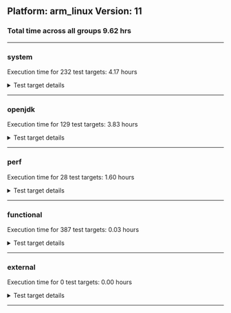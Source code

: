 ## Platform: arm_linux Version: 11 
### Total time across all groups 9.62 hrs 
---

###  system
 Execution time for  232  test targets:  4.17  hours
<details><summary>Test target details</summary>

| Test Target Name | Time |
| --- | --- |
| MathLoadTest_bigdecimal_2 | 1996866.00  ms|
| MauveMultiThrdLoad_2 | 1408259.00  ms|
| MauveSingleThrdLoad_HS_2 | 1172542.00  ms|
| TestJlmRemoteThreadAuth_2 | 751205.00  ms|
| TestJlmRemoteThreadNoAuth_2 | 704402.00  ms|
| TestJlmRemoteClassAuth_2 | 663263.00  ms|
| MiniMix_aot_5m_0 | 651773.00  ms|
| TestJlmRemoteClassNoAuth_2 | 623363.00  ms|
| MathLoadTest_all_2 | 515041.00  ms|
| ClassLoadingTest_2 | 438382.00  ms|
| MiniMix_5min_2 | 354892.00  ms|
| ConcurrentLoadTest_5m_2 | 351607.00  ms|
| MiniMix_5m_2 | 345978.00  ms|
| DBBLoadTest_5m_2 | 311839.00  ms|
| MauveMultiThrdLoad_5m_2 | 306587.00  ms|
| MauveSingleInvocLoad_HS_5m_2 | 306535.00  ms|
| MauveSingleThrdLoad_HS_5m_2 | 306497.00  ms|
| LambdaLoadTest_HS_5m_2 | 305854.00  ms|
| MathLoadTest_bigdecimal_5m_2 | 305754.00  ms|
| ClassLoadingTest_5m_2 | 305724.00  ms|
| MathLoadTest_autosimd_5m_2 | 305706.00  ms|
| MathLoadTest_all_5m_2 | 304825.00  ms|
| UtilLoadTest_5m_2 | 304580.00  ms|
| LangLoadTest_5m_2 | 304322.00  ms|
| HCRLateAttachWorkload_previewEnabled_2 | 271519.00  ms|
| TestJlmRemoteNotifierProxyAuth_2 | 196706.00  ms|
| ConcurrentLoadTest_2 | 172745.00  ms|
| MathLoadTest_autosimd_2 | 80870.00  ms|
| MauveSingleInvocLoad_HS_2 | 75844.00  ms|
| CLLoad_2 | 61605.00  ms|
| ParallelStreamsLoadTest_HS_2 | 59453.00  ms|
| TestJlmRemoteMemoryAuth_2 | 56826.00  ms|
| TestJlmRemoteMemoryNoAuth_2 | 55664.00  ms|
| LockingLoadTest_2 | 35160.00  ms|
| LambdaLoadTest_Hotspot_2 | 33967.00  ms|
| Jlink_ReqMod_2 | 32617.00  ms|
| Jlink_GenOpt_2 | 30533.00  ms|
| Jlink_AddMLimitM_2 | 29748.00  ms|
| LangLoadTest_2 | 27262.00  ms|
| DirectByteBufferLoadTest_2 | 25250.00  ms|
| UtilLoadTest_2 | 23597.00  ms|
| UpgModPath_Jar_2 | 22310.00  ms|
| PatModImg_Adv_2 | 22212.00  ms|
| UpgModPath_JarImg_2 | 21114.00  ms|
| PatModImg_PlatMod_2 | 20946.00  ms|
| PatModImg_Unex_2 | 20862.00  ms|
| PatModImg_AppMod_2 | 20689.00  ms|
| UpgModPath_Exp_2 | 20254.00  ms|
| CpMpJlink_2 | 19901.00  ms|
| UpgModPath_ExpImg_2 | 19560.00  ms|
| CLTestImg_2 | 18804.00  ms|
| AutoMod1_2 | 10927.00  ms|
| InternalAPIs_2 | 10633.00  ms|
| CpMpModJar_2 | 10522.00  ms|
| AutoMod2_2 | 10258.00  ms|
| AutoMod_Impl1_2 | 10107.00  ms|
| PatMod_AppMod_2 | 10053.00  ms|
| PatMod_Unex_2 | 9939.00  ms|
| PatMod_Adv_2 | 9891.00  ms|
| AutoMod_Impl2_2 | 9833.00  ms|
| AutoMod_Impl3_2 | 9831.00  ms|
| PatMod_PlatMod_2 | 8984.00  ms|
| SLTest_2 | 8329.00  ms|
| CpMpModJar3_2 | 7674.00  ms|
| CpMp_CpMp_2 | 7520.00  ms|
| TestJlmLocal_2 | 7329.00  ms|
| CpMpModJar2_2 | 7166.00  ms|
| CpMp_MP_2 | 7123.00  ms|
| jcstress_SampleTestBench_0 | 6738.00  ms|
| CpMp3_2 | 6588.00  ms|
| CpMp2_2 | 6404.00  ms|
| CLTest_2 | 6153.00  ms|
| MachineInfo_0 | 1057.00  ms|
| ClassLoadingTest_0 | 120.00  ms|
| MauveMultiThrdLoad_1 | 119.00  ms|
| NioLoadTest_2 | 109.00  ms|
| NioLoadTest_0 | 109.00  ms|
| LambdaLoadTest_Hotspot_1 | 107.00  ms|
| MathLoadTest_autosimd_1 | 106.00  ms|
| MathLoadTest_bigdecimal_0 | 106.00  ms|
| MauveSingleThrdLoad_HS_0 | 105.00  ms|
| ClassLoadingTest_1 | 104.00  ms|
| MauveSingleThrdLoad_HS_1 | 104.00  ms|
| MauveSingleInvocLoad_HS_0 | 104.00  ms|
| LambdaLoadTest_Hotspot_0 | 104.00  ms|
| NioLoadTest_1 | 104.00  ms|
| MathLoadTest_autosimd_0 | 104.00  ms|
| MauveSingleInvocLoad_HS_1 | 103.00  ms|
| MauveMultiThrdLoad_0 | 103.00  ms|
| MathLoadTest_bigdecimal_1 | 103.00  ms|
| PatMod_Unex_1 | 60.00  ms|
| AutoMod_Impl3_0 | 52.00  ms|
| DirectByteBufferLoadTest_1 | 49.00  ms|
| CpMp_MP_0 | 47.00  ms|
| ExplMod_1 | 46.00  ms|
| ExplMod_2 | 45.00  ms|
| InternalAPIs_1 | 43.00  ms|
| CpMp_MP_1 | 43.00  ms|
| CpMp2_0 | 43.00  ms|
| AutoMod_Impl3_1 | 43.00  ms|
| CLStressCRI_2 | 43.00  ms|
| ExplMod_0 | 42.00  ms|
| AutoMod2_0 | 42.00  ms|
| CLStressLayers_0 | 41.00  ms|
| CpMp2_1 | 41.00  ms|
| CpMpModJar3_0 | 41.00  ms|
| TestJlmRemoteMemoryAuth_1 | 41.00  ms|
| AutoMod2_1 | 41.00  ms|
| CLStressCRI_1 | 41.00  ms|
| TestJlmLocal_1 | 41.00  ms|
| CLStressLayers_1 | 40.00  ms|
| UpgModPath_JarImg_0 | 40.00  ms|
| CLStressLayers_2 | 40.00  ms|
| CpMp3_1 | 40.00  ms|
| UpgModPath_JarImg_1 | 39.00  ms|
| CpMpModJar_0 | 39.00  ms|
| CpMp_CpMp_1 | 39.00  ms|
| InternalAPIs_0 | 39.00  ms|
| CpMpModJar_1 | 39.00  ms|
| CpMpModJar3_1 | 39.00  ms|
| CpMpModJar2_0 | 39.00  ms|
| TestJlmRemoteNotifierProxyAuth_0 | 39.00  ms|
| CLStressCRI_0 | 39.00  ms|
| TestJlmLocal_0 | 38.00  ms|
| TestJlmRemoteMemoryNoAuth_1 | 38.00  ms|
| TestJlmRemoteMemoryNoAuth_0 | 38.00  ms|
| CpMp_CpMp_0 | 37.00  ms|
| Jlink_GenOpt_0 | 37.00  ms|
| TestJlmRemoteMemoryAuth_0 | 37.00  ms|
| AutoMod1_0 | 37.00  ms|
| TestJlmRemoteNotifierProxyAuth_1 | 37.00  ms|
| SLTest_1 | 36.00  ms|
| AutoMod1_1 | 36.00  ms|
| PatMod_AppMod_0 | 36.00  ms|
| CpMp3_0 | 36.00  ms|
| PatMod_PlatMod_0 | 36.00  ms|
| CpMpJlink_0 | 36.00  ms|
| SLTest_0 | 35.00  ms|
| Jlink_GenOpt_1 | 35.00  ms|
| CpMpModJar2_1 | 35.00  ms|
| UpgModPath_Jar_1 | 35.00  ms|
| PatMod_PlatMod_1 | 35.00  ms|
| TestJlmRemoteThreadAuth_0 | 35.00  ms|
| CpMpJlink_1 | 35.00  ms|
| AutoMod_Impl1_0 | 35.00  ms|
| PatModImg_Adv_0 | 35.00  ms|
| TestJlmRemoteClassAuth_1 | 34.00  ms|
| AutoMod_Impl2_0 | 34.00  ms|
| AutoMod_Impl2_1 | 34.00  ms|
| PatModImg_Unex_1 | 34.00  ms|
| UpgModPath_ExpImg_0 | 34.00  ms|
| CLTest_0 | 34.00  ms|
| PatMod_Unex_0 | 34.00  ms|
| UpgModPath_Jar_0 | 34.00  ms|
| PatModImg_Adv_1 | 34.00  ms|
| PatModImg_AppMod_1 | 34.00  ms|
| TestJlmRemoteThreadAuth_1 | 33.00  ms|
| TestJlmRemoteClassAuth_0 | 33.00  ms|
| TestJlmRemoteThreadNoAuth_1 | 33.00  ms|
| Jlink_ReqMod_1 | 33.00  ms|
| PatMod_AppMod_1 | 33.00  ms|
| PatMod_Adv_1 | 33.00  ms|
| UpgModPath_ExpImg_1 | 33.00  ms|
| AutoMod_Impl1_1 | 33.00  ms|
| Jlink_ReqMod_0 | 33.00  ms|
| Jlink_AddMLimitM_1 | 33.00  ms|
| CLLoad_0 | 33.00  ms|
| CLTestImg_0 | 33.00  ms|
| CLTest_1 | 33.00  ms|
| PatMod_Adv_0 | 33.00  ms|
| CLTestImg_1 | 33.00  ms|
| PatModImg_PlatMod_0 | 33.00  ms|
| CLLoad_1 | 33.00  ms|
| UpgModPath_Exp_1 | 33.00  ms|
| PatModImg_AppMod_0 | 32.00  ms|
| PatModImg_Unex_0 | 32.00  ms|
| TestJlmRemoteClassNoAuth_0 | 32.00  ms|
| UpgModPath_Exp_0 | 32.00  ms|
| Jlink_AddMLimitM_0 | 32.00  ms|
| MiniMix_5min_0 | 32.00  ms|
| TestJlmRemoteClassNoAuth_1 | 31.00  ms|
| TestJlmRemoteThreadNoAuth_0 | 31.00  ms|
| PatModImg_PlatMod_1 | 31.00  ms|
| UtilLoadTest_1 | 31.00  ms|
| JdiTest_2 | 30.00  ms|
| LangLoadTest_0 | 30.00  ms|
| ConcurrentLoadTest_0 | 30.00  ms|
| MathLoadTest_all_1 | 29.00  ms|
| ConcurrentLoadTest_1 | 29.00  ms|
| UtilLoadTest_0 | 29.00  ms|
| LangLoadTest_1 | 29.00  ms|
| MiniMix_5min_1 | 29.00  ms|
| DirectByteBufferLoadTest_0 | 29.00  ms|
| MathLoadTest_all_0 | 29.00  ms|
| OAuthTest_0 | 28.00  ms|
| JdiTest_0 | 28.00  ms|
| JdiTest_1 | 27.00  ms|
| ParallelStreamsLoadTest_HS_0 | 26.00  ms|
| MathLoadTest_autosimd_5m_0 | 26.00  ms|
| MauveSingleThrdLoad_HS_5m_0 | 25.00  ms|
| MauveSingleThrdLoad_HS_5m_1 | 24.00  ms|
| MathLoadTest_bigdecimal_5m_1 | 24.00  ms|
| NioLoadTest_5m_1 | 24.00  ms|
| MauveMultiThrdLoad_5m_0 | 24.00  ms|
| LambdaLoadTest_HS_5m_1 | 24.00  ms|
| ParallelStreamsLoadTest_HS_1 | 24.00  ms|
| ConcurrentLoadTest_5m_0 | 24.00  ms|
| LockingLoadTest_0 | 24.00  ms|
| LambdaLoadTest_HS_5m_0 | 23.00  ms|
| ConcurrentLoadTest_5m_1 | 23.00  ms|
| MauveSingleInvocLoad_HS_5m_0 | 23.00  ms|
| NioLoadTest_5m_2 | 23.00  ms|
| UtilLoadTest_5m_1 | 23.00  ms|
| NioLoadTest_5m_0 | 23.00  ms|
| ClassLoadingTest_5m_1 | 23.00  ms|
| MauveSingleInvocLoad_HS_5m_1 | 23.00  ms|
| LockingLoadTest_1 | 22.00  ms|
| LangLoadTest_5m_1 | 22.00  ms|
| MauveMultiThrdLoad_5m_1 | 22.00  ms|
| UtilLoadTest_5m_0 | 22.00  ms|
| MathLoadTest_autosimd_5m_1 | 22.00  ms|
| MathLoadTest_bigdecimal_5m_0 | 22.00  ms|
| ClassLoadingTest_5m_0 | 22.00  ms|
| DBBLoadTest_5m_0 | 22.00  ms|
| MathLoadTest_all_5m_0 | 22.00  ms|
| HCRLateAttachWorkload_previewEnabled_1 | 21.00  ms|
| HCRLateAttachWorkload_previewEnabled_0 | 21.00  ms|
| MiniMix_5m_0 | 21.00  ms|
| MiniMix_5m_1 | 21.00  ms|
| LangLoadTest_5m_0 | 20.00  ms|
| MathLoadTest_all_5m_1 | 20.00  ms|
| DBBLoadTest_5m_1 | 19.00  ms|
</details>

---

###  openjdk
 Execution time for  129  test targets:  3.83  hours
<details><summary>Test target details</summary>

| Test Target Name | Time |
| --- | --- |
| jdk_security3_2 | 2003064.00  ms|
| jvm_compiler_2 | 1735427.00  ms|
| jdk_net_2 | 1481853.00  ms|
| jdk_lang_2 | 1452595.00  ms|
| jdk_util_2 | 1345025.00  ms|
| jdk_nio_2 | 577338.00  ms|
| jdk_jfr_2 | 455689.00  ms|
| jdk_tools_2 | 428990.00  ms|
| jdk_beans_2 | 390193.00  ms|
| jdk_rmi_2 | 387055.00  ms|
| hotspot_custom_2 | 330624.00  ms|
| jdk_jmx_2 | 324113.00  ms|
| jdk_security1_2 | 302558.00  ms|
| jdk_security4_2 | 298241.00  ms|
| jdk_jdi_2 | 283156.00  ms|
| jdk_other_2 | 212753.00  ms|
| jdk_security2_2 | 197414.00  ms|
| jdk11_tier1_pack200_2 | 186622.00  ms|
| jdk_imageio_2 | 183544.00  ms|
| jdk_math_2 | 156621.00  ms|
| jdk_management_2 | 152645.00  ms|
| jdk_time_2 | 115282.00  ms|
| jdk_instrument_2 | 108673.00  ms|
| jdk_custom_2 | 101836.00  ms|
| jdk11_tier1_cipher_2 | 91208.00  ms|
| jdk_text_2 | 84475.00  ms|
| jdk_io_2 | 74662.00  ms|
| jdk_svc_sanity_2 | 69533.00  ms|
| jdk11_tier1_buffer_2 | 52352.00  ms|
| runtime_nestmate_2 | 51650.00  ms|
| jdk_security_infra_2 | 31720.00  ms|
| jvm_native_sanity_2 | 31155.00  ms|
| jdk_build_2 | 29801.00  ms|
| jdk11_tier1_iso8859_2 | 25544.00  ms|
| jdk_native_sanity_2 | 19870.00  ms|
| langtools_custom_2 | 9537.00  ms|
| jdk_sound_0 | 33.00  ms|
| jdk_client_sanity_2 | 30.00  ms|
| jdk_2d_0 | 30.00  ms|
| jdk_awt_1 | 30.00  ms|
| jdk_awt_0 | 29.00  ms|
| jdk_awt_2 | 28.00  ms|
| jdk11_tier1_cipher_0 | 27.00  ms|
| jdk_sound_2 | 27.00  ms|
| jdk_swing_1 | 27.00  ms|
| jdk_imageio_1 | 26.00  ms|
| jdk_client_sanity_1 | 26.00  ms|
| jdk11_tier1_cipher_1 | 25.00  ms|
| jdk_client_sanity_0 | 25.00  ms|
| jvm_compiler_0 | 25.00  ms|
| jdk_security3_0 | 25.00  ms|
| jdk_time_0 | 25.00  ms|
| jdk_management_1 | 25.00  ms|
| jdk_jfc_demo_2 | 25.00  ms|
| jdk_sound_1 | 25.00  ms|
| runtime_nestmate_0 | 25.00  ms|
| jdk_swing_2 | 24.00  ms|
| jdk_security4_0 | 24.00  ms|
| jdk_jfr_0 | 24.00  ms|
| jdk_jdi_1 | 24.00  ms|
| jdk_2d_1 | 24.00  ms|
| jdk_jmx_1 | 24.00  ms|
| jdk_jfc_demo_1 | 24.00  ms|
| jdk_lang_native_win_0 | 24.00  ms|
| hotspot_custom_1 | 24.00  ms|
| jdk_jfc_demo_0 | 24.00  ms|
| jdk_management_0 | 24.00  ms|
| jdk_build_0 | 24.00  ms|
| jvm_native_sanity_1 | 24.00  ms|
| jdk_lang_0 | 23.00  ms|
| jdk_lang_native_win_2 | 23.00  ms|
| jdk_lang_native_win_1 | 23.00  ms|
| jdk_swing_0 | 23.00  ms|
| jdk_jfr_1 | 23.00  ms|
| jdk_lang_1 | 23.00  ms|
| jdk_2d_2 | 23.00  ms|
| jdk11_tier1_iso8859_1 | 23.00  ms|
| jdk_svc_sanity_0 | 23.00  ms|
| jdk_rmi_0 | 23.00  ms|
| jdk_beans_1 | 23.00  ms|
| jdk_util_0 | 22.00  ms|
| jdk_math_0 | 22.00  ms|
| jdk11_tier1_iso8859_0 | 22.00  ms|
| jdk_svc_sanity_1 | 22.00  ms|
| jdk_math_1 | 22.00  ms|
| jdk11_tier1_buffer_1 | 22.00  ms|
| jdk_jmx_0 | 22.00  ms|
| jdk_io_0 | 22.00  ms|
| jdk_text_1 | 22.00  ms|
| jdk_tools_1 | 22.00  ms|
| jdk_security3_1 | 22.00  ms|
| jdk11_tier1_pack200_0 | 22.00  ms|
| jdk11_tier1_buffer_0 | 22.00  ms|
| jdk_custom_0 | 22.00  ms|
| jdk_custom_1 | 22.00  ms|
| jdk_text_0 | 22.00  ms|
| jdk_instrument_1 | 22.00  ms|
| jdk_util_1 | 21.00  ms|
| jdk11_tier1_pack200_1 | 21.00  ms|
| jdk_security2_0 | 21.00  ms|
| langtools_custom_0 | 21.00  ms|
| jdk_instrument_0 | 21.00  ms|
| jdk_rmi_1 | 21.00  ms|
| jdk_time_1 | 21.00  ms|
| runtime_nestmate_1 | 21.00  ms|
| jdk_imageio_0 | 21.00  ms|
| jdk_security1_1 | 21.00  ms|
| jdk_security_infra_1 | 21.00  ms|
| jdk_native_sanity_0 | 21.00  ms|
| jdk_native_sanity_1 | 20.00  ms|
| hotspot_custom_0 | 20.00  ms|
| jdk_tools_0 | 20.00  ms|
| langtools_custom_1 | 20.00  ms|
| jdk_other_1 | 20.00  ms|
| jdk_security4_1 | 20.00  ms|
| jvm_compiler_1 | 20.00  ms|
| jdk_security2_1 | 20.00  ms|
| jdk_nio_1 | 20.00  ms|
| jdk_beans_0 | 20.00  ms|
| jdk_security_infra_0 | 20.00  ms|
| jdk_nio_0 | 19.00  ms|
| jdk_jdi_0 | 19.00  ms|
| jdk_net_1 | 18.00  ms|
| jvm_native_sanity_0 | 18.00  ms|
| jdk_build_1 | 18.00  ms|
| jdk_net_0 | 18.00  ms|
| jdk_security1_0 | 17.00  ms|
| jdk_other_0 | 17.00  ms|
| jdk_io_1 | 16.00  ms|
</details>

---

###  perf
 Execution time for  28  test targets:  1.60  hours
<details><summary>Test target details</summary>

| Test Target Name | Time |
| --- | --- |
| renaissance-future-genetic_0 | 1060499.00  ms|
| renaissance-philosophers_0 | 814294.00  ms|
| renaissance-fj-kmeans_0 | 746157.00  ms|
| renaissance-finagle-http_0 | 582264.00  ms|
| renaissance-par-mnemonics_0 | 549992.00  ms|
| renaissance-mnemonics_0 | 525226.00  ms|
| renaissance-als_0 | 333882.00  ms|
| renaissance-movie-lens_0 | 279994.00  ms|
| renaissance-dec-tree_0 | 181296.00  ms|
| renaissance-chi-square_0 | 135580.00  ms|
| renaissance-scala-kmeans_0 | 119406.00  ms|
| renaissance-gauss-mix_0 | 95339.00  ms|
| renaissance-log-regression_0 | 84020.00  ms|
| dacapo-h2_0 | 80117.00  ms|
| dacapo-jython_0 | 63000.00  ms|
| dacapo-pmd_0 | 28933.00  ms|
| dacapo-xalan_0 | 18973.00  ms|
| dacapo-avrora_0 | 18479.00  ms|
| dacapo-sunflow_0 | 12563.00  ms|
| dacapo-fop_0 | 12469.00  ms|
| dacapo-luindex_0 | 8961.00  ms|
| renaissance-akka-uct_0 | 48.00  ms|
| renaissance-naive-bayes_0 | 47.00  ms|
| dacapo-lusearch-fix_0 | 46.00  ms|
| IdleMicrobenchmark_HS_0 | 38.00  ms|
| dacapo-tomcat_0 | 38.00  ms|
| renaissance-finagle-chirper_0 | 35.00  ms|
| renaissance-db-shootout_0 | 35.00  ms|
</details>

---

###  functional
 Execution time for  387  test targets:  0.03  hours
<details><summary>Test target details</summary>

| Test Target Name | Time |
| --- | --- |
| MBCS_Tests_charsets_0 | 58262.00  ms|
| MBCS_Tests_codepoint_linux_0 | 5871.00  ms|
| SecurityTests_0 | 5415.00  ms|
| MBCS_Tests_unicode_linux_0 | 4680.00  ms|
| cmdLineTester_libpathTestRtfChild_0 | 2677.00  ms|
| openj9_jsr292Test_0 | 2403.00  ms|
| jsr292BootstrapTest_0 | 1448.00  ms|
| IllegalAccessProtectedMethodTest_0 | 1356.00  ms|
| MBCS_Tests_property_utf8_0 | 1299.00  ms|
| cmdLineTester_getPid_0 | 1154.00  ms|
| MBCS_Tests_language_tag_0 | 1096.00  ms|
| MBCS_Tests_datetime_0 | 1074.00  ms|
| MBCS_Tests_datetime_formatter_0 | 923.00  ms|
| MBCS_Tests_StAX_ja_JP_linux_0 | 158.00  ms|
| MBCS_Tests_StAX_ko_KR_linux_0 | 146.00  ms|
| MBCS_Tests_StAX_zh_CN_linux_0 | 134.00  ms|
| MBCS_Tests_StAX_zh_TW_linux_0 | 134.00  ms|
| MBCS_Tests_locale_matching_zh_TW_linux_0 | 117.00  ms|
| MBCS_Tests_i18n_zh_TW_linux_0 | 114.00  ms|
| MBCS_Tests_locale_matching_zh_CN_linux_0 | 114.00  ms|
| MBCS_Tests_locale_matching_ko_KR_linux_0 | 109.00  ms|
| MBCS_Tests_i18n_ja_JP_linux_0 | 109.00  ms|
| MBCS_Tests_i18n_ko_KR_linux_0 | 105.00  ms|
| MBCS_Tests_locale_matching_ja_JP_linux_0 | 97.00  ms|
| MBCS_Tests_i18n_zh_CN_linux_0 | 97.00  ms|
| MBCS_Tests_Compiler_ja_JP_linux_0 | 72.00  ms|
| MBCS_Tests_Compiler_zh_CN_linux_0 | 70.00  ms|
| MBCS_Tests_CLDR_11_zh_TW_linux_0 | 68.00  ms|
| MBCS_Tests_scanner_ko_KR_linux_0 | 67.00  ms|
| MBCS_Tests_Compiler_ko_KR_linux_0 | 67.00  ms|
| MBCS_Tests_scanner_zh_CN_linux_0 | 67.00  ms|
| MBCS_Tests_coin_ko_KR_linux_0 | 66.00  ms|
| MBCS_Tests_coin_ja_JP_linux_0 | 66.00  ms|
| MBCS_Tests_pref_zh_CN_linux_0 | 66.00  ms|
| MBCS_Tests_formatter_zh_TW_linux_0 | 66.00  ms|
| MBCS_Tests_jdbc41_ja_JP_linux_0 | 65.00  ms|
| MBCS_Tests_env_ja_JP_linux_0 | 65.00  ms|
| MBCS_Tests_CLDR_11_ja_JP_linux_0 | 65.00  ms|
| MBCS_Tests_scanner_zh_TW_linux_0 | 64.00  ms|
| MBCS_Tests_nio_ja_JP_linux_0 | 64.00  ms|
| MBCS_Tests_formatter_zh_CN_linux_0 | 64.00  ms|
| MBCS_Tests_scanner_ja_JP_linux_0 | 64.00  ms|
| MBCS_Tests_urlclassloader_ja_JP_linux_0 | 64.00  ms|
| MBCS_Tests_Compiler_zh_TW_linux_0 | 64.00  ms|
| MBCS_Tests_urlclassloader_zh_TW_linux_0 | 63.00  ms|
| MBCS_Tests_IDN_zh_TW_linux_0 | 63.00  ms|
| MBCS_Tests_coin_zh_CN_linux_0 | 63.00  ms|
| MBCS_Tests_urlclassloader_zh_CN_linux_0 | 62.00  ms|
| MBCS_Tests_regex_ja_JP_linux_0 | 62.00  ms|
| MBCS_Tests_env_ko_KR_linux_0 | 61.00  ms|
| MBCS_Tests_pref_zh_TW_linux_0 | 61.00  ms|
| MBCS_Tests_jdbc41_zh_CN_linux_0 | 61.00  ms|
| MBCS_Tests_jaxp14_zh_CN_linux_0 | 61.00  ms|
| MBCS_Tests_env_zh_CN_linux_0 | 61.00  ms|
| MBCS_Tests_IDN_zh_CN_linux_0 | 61.00  ms|
| MBCS_Tests_nio_ko_KR_linux_0 | 61.00  ms|
| MBCS_Tests_coin_zh_TW_linux_0 | 60.00  ms|
| MBCS_Tests_urlclassloader_ko_KR_linux_0 | 60.00  ms|
| MBCS_Tests_IDN_ko_KR_linux_0 | 60.00  ms|
| MBCS_Tests_jdbc41_ko_KR_linux_0 | 60.00  ms|
| MBCS_Tests_jaxp14_ko_KR_linux_0 | 59.00  ms|
| MBCS_Tests_nio_zh_TW_linux_0 | 59.00  ms|
| MBCS_Tests_regex_zh_TW_linux_0 | 58.00  ms|
| MBCS_Tests_jdbc41_zh_TW_linux_0 | 58.00  ms|
| MBCS_Tests_jaxp14_zh_TW_linux_0 | 58.00  ms|
| MBCS_Tests_pref_ja_JP_linux_0 | 57.00  ms|
| MBCS_Tests_formatter_ko_KR_linux_0 | 57.00  ms|
| MBCS_Tests_codepage_zh_TW_linux_0 | 57.00  ms|
| MBCS_Tests_regex_ko_KR_linux_0 | 57.00  ms|
| MBCS_Tests_jaxp14_ja_JP_linux_0 | 57.00  ms|
| MBCS_Tests_annotation_zh_TW_linux_0 | 56.00  ms|
| MBCS_Tests_CLDR_11_zh_CN_linux_0 | 56.00  ms|
| MBCS_Tests_env_zh_TW_linux_0 | 56.00  ms|
| MBCS_Tests_codepage_ko_KR_linux_0 | 56.00  ms|
| MBCS_Tests_IDN_ja_JP_linux_0 | 56.00  ms|
| MBCS_Tests_file_ja_JP_linux_0 | 56.00  ms|
| MBCS_Tests_formatter_ja_JP_linux_0 | 55.00  ms|
| MBCS_Tests_regex_zh_CN_linux_0 | 55.00  ms|
| MBCS_Tests_file_zh_TW_linux_0 | 55.00  ms|
| MBCS_Tests_nio_zh_CN_linux_0 | 54.00  ms|
| MBCS_Tests_pref_ko_KR_linux_0 | 54.00  ms|
| MBCS_Tests_CLDR_11_ko_KR_linux_0 | 54.00  ms|
| MBCS_Tests_codepage_ja_JP_linux_0 | 53.00  ms|
| MBCS_Tests_annotation_ko_KR_linux_0 | 53.00  ms|
| MBCS_Tests_file_ko_KR_linux_0 | 52.00  ms|
| MBCS_Tests_annotation_ja_JP_linux_0 | 51.00  ms|
| MBCS_Tests_annotation_zh_CN_linux_0 | 51.00  ms|
| MBCS_Tests_codepage_zh_CN_linux_0 | 49.00  ms|
| MBCS_Tests_file_zh_CN_linux_0 | 47.00  ms|
| MBCS_Tests_annotation_ko_KR_aix_0 | 38.00  ms|
| vmLifecyleTests_3 | 34.00  ms|
| MBCS_Tests_unicode_aix_0 | 34.00  ms|
| SyntheticGCWorkload_TestCase_0 | 33.00  ms|
| vmLifecyleTests_4 | 32.00  ms|
| vmLifecyleTests_0 | 31.00  ms|
| vmLifecyleTests_2 | 30.00  ms|
| vmLifecyleTests_5 | 29.00  ms|
| vmLifecyleTests_1 | 29.00  ms|
| MBCS_Tests_urlclassloader_zh_CN_aix_0 | 27.00  ms|
| testXXArgumentTesting_0 | 26.00  ms|
| testExample_0 | 25.00  ms|
| cmdLineTester_classesdbgddrext_zos_0 | 24.00  ms|
| MBCS_Tests_IDN_zh_TW_aix_0 | 24.00  ms|
| MBCS_Tests_scanner_windows_0 | 24.00  ms|
| MBCS_Tests_IDN_windows_0 | 23.00  ms|
| MBCS_Tests_locale_matching_KO_KR_aix_0 | 23.00  ms|
| MBCS_Tests_scanner_ZH_TW_aix_0 | 23.00  ms|
| MBCS_Tests_urlclassloader_ZH_CN_aix_0 | 23.00  ms|
| MBCS_Tests_pref_ZH_TW_aix_0 | 23.00  ms|
| MBCS_Tests_pref_tw_windows_0 | 23.00  ms|
| MBCS_Tests_IDN_ZH_CN_aix_0 | 23.00  ms|
| MBCS_Tests_formatter_Zh_CN_aix_0 | 23.00  ms|
| MBCS_Tests_jdbc41_Ja_JP_aix_0 | 23.00  ms|
| MBCS_Tests_IDN_ZH_TW_aix_0 | 23.00  ms|
| MBCS_Tests_coin_zh_CN_aix_0 | 23.00  ms|
| MBCS_Tests_scanner_Zh_TW_aix_0 | 23.00  ms|
| MBCS_Tests_regex_tw_windows_0 | 23.00  ms|
| MBCS_Tests_urlclassloader_KO_KR_aix_0 | 23.00  ms|
| MBCS_Tests_coin_Ja_JP_aix_0 | 23.00  ms|
| MBCS_Tests_locale_matching_Zh_TW_aix_0 | 23.00  ms|
| MBCS_Tests_formatter_cn_windows_0 | 23.00  ms|
| MBCS_Tests_formatter_zh_CN_aix_0 | 23.00  ms|
| MBCS_Tests_formatter_KO_KR_aix_0 | 22.00  ms|
| MBCS_Tests_urlclassloader_ZH_TW_aix_0 | 22.00  ms|
| MBCS_Tests_CLDR_11_JA_JP_aix_0 | 22.00  ms|
| MBCS_Tests_annotation_Ja_JP_aix_0 | 22.00  ms|
| MBCS_Tests_urlclassloader_ja_JP_aix_0 | 22.00  ms|
| MBCS_Tests_file_windows_0 | 22.00  ms|
| MBCS_Tests_coin_KO_KR_aix_0 | 22.00  ms|
| MBCS_Tests_locale_matching_zh_TW_aix_0 | 22.00  ms|
| MBCS_Tests_regex_ko_KR_aix_0 | 22.00  ms|
| MBCS_Tests_IDN_tw_windows_0 | 22.00  ms|
| MBCS_Tests_file_ko_windows_0 | 22.00  ms|
| MBCS_Tests_file_Ja_JP.aix_0 | 22.00  ms|
| MBCS_Tests_locale_matching_ko_KR_aix_0 | 22.00  ms|
| MBCS_Tests_pref_ZH_CN_aix_0 | 22.00  ms|
| MBCS_Tests_IDN_cn_windows_0 | 22.00  ms|
| MBCS_Tests_env_windows_0 | 22.00  ms|
| MBCS_Tests_Compiler_ko_KR_aix_0 | 22.00  ms|
| MBCS_Tests_i18n_ja_JP_aix_0 | 22.00  ms|
| MBCS_Tests_Compiler_ja_JP_aix_0 | 22.00  ms|
| MBCS_Tests_coin_JA_JP_aix_0 | 22.00  ms|
| MBCS_Tests_Compiler_Ja_JP_aix_0 | 22.00  ms|
| MBCS_Tests_Compiler_zh_TW_aix_0 | 22.00  ms|
| MBCS_Tests_Compiler_ZH_CN_aix_0 | 22.00  ms|
| MBCS_Tests_urlclassloader_zh_TW_aix_0 | 22.00  ms|
| MBCS_Tests_formatter_JA_JP_aix_0 | 22.00  ms|
| MBCS_Tests_codepoint_aix_0 | 22.00  ms|
| MBCS_Tests_annotation_ja_JP_aix_0 | 22.00  ms|
| MBCS_Tests_formatter_Ja_JP_aix_0 | 22.00  ms|
| MBCS_Tests_IDN_ko_windows_0 | 22.00  ms|
| MBCS_Tests_regex_Zh_TW_aix_0 | 22.00  ms|
| MBCS_Tests_formatter_ko_KR_aix_0 | 22.00  ms|
| MBCS_Tests_i18n_Zh_CN_aix_0 | 22.00  ms|
| MBCS_Tests_StAX_zh_TW_aix_0 | 22.00  ms|
| MBCS_Tests_urlclassloader_ja_windows_0 | 21.00  ms|
| MBCS_Tests_i18n_ZH_TW_aix_0 | 21.00  ms|
| MBCS_Tests_IDN_zh_CN_aix_0 | 21.00  ms|
| MBCS_Tests_env_ko_KR_aix_0 | 21.00  ms|
| MBCS_Tests_formatter_tw_windows_0 | 21.00  ms|
| MBCS_Tests_nio_ZH_TW_aix_0 | 21.00  ms|
| MBCS_Tests_IDN_ja_windows_0 | 21.00  ms|
| MBCS_Tests_regex_cn_windows_0 | 21.00  ms|
| MBCS_Tests_formatter_ja_windows_0 | 21.00  ms|
| MBCS_Tests_jaxp14_tw_windows_0 | 21.00  ms|
| MBCS_Tests_codepage_cn_windows_0 | 21.00  ms|
| MBCS_Tests_jaxp14_windows_0 | 21.00  ms|
| MBCS_Tests_codepage_ZH_TW_aix_0 | 21.00  ms|
| MBCS_Tests_urlclassloader_Zh_CN_aix_0 | 21.00  ms|
| MBCS_Tests_pref_ja_windows_0 | 21.00  ms|
| MBCS_Tests_scanner_ko_windows_0 | 21.00  ms|
| MBCS_Tests_regex_zh_TW_aix_0 | 21.00  ms|
| MBCS_Tests_jdbc41_tw_windows_0 | 21.00  ms|
| MBCS_Tests_codepage_zh_CN_aix_0 | 21.00  ms|
| MBCS_Tests_pref_ja_JP_aix_0 | 21.00  ms|
| MBCS_Tests_pref_Zh_CN_aix_0 | 21.00  ms|
| MBCS_Tests_Compiler_zh_CN_aix_0 | 21.00  ms|
| MBCS_Tests_Compiler_ZH_TW_aix_0 | 21.00  ms|
| MBCS_Tests_pref_cn_windows_0 | 21.00  ms|
| MBCS_Tests_locale_matching_ZH_TW_aix_0 | 21.00  ms|
| MBCS_Tests_nio_zh_CN_aix_0 | 21.00  ms|
| MBCS_Tests_Compiler_Zh_TW_aix_0 | 21.00  ms|
| MBCS_Tests_jdbc41_ja_JP_aix_0 | 21.00  ms|
| MBCS_Tests_IDN_Zh_TW_aix_0 | 21.00  ms|
| MBCS_Tests_urlclassloader_Zh_TW_aix_0 | 21.00  ms|
| MBCS_Tests_i18n_ZH_CN_aix_0 | 21.00  ms|
| MBCS_Tests_annotation_Zh_CN_aix_0 | 21.00  ms|
| MBCS_Tests_env_KO_KR_aix_0 | 21.00  ms|
| MBCS_Tests_jdbc41_JA_JP_aix_0 | 21.00  ms|
| MBCS_Tests_StAX_ja_JP_aix_0 | 21.00  ms|
| MBCS_Tests_formatter_ZH_CN_aix_0 | 21.00  ms|
| MBCS_Tests_StAX_ko_KR_aix_0 | 21.00  ms|
| MBCS_Tests_nio_ZH_CN_aix_0 | 21.00  ms|
| MBCS_Tests_file_zh_CN.aix_0 | 21.00  ms|
| MBCS_Tests_nio_zh_TW_aix_0 | 21.00  ms|
| MBCS_Tests_locale_matching_Ja_JP_aix_0 | 21.00  ms|
| MBCS_Tests_pref_zh_CN_aix_0 | 21.00  ms|
| MBCS_Tests_locale_matching_zh_CN_aix_0 | 21.00  ms|
| MBCS_Tests_codepoint_windows_0 | 21.00  ms|
| MBCS_Tests_nio_JA_JP_aix_0 | 21.00  ms|
| MBCS_Tests_regex_ja_windows_0 | 21.00  ms|
| MBCS_Tests_scanner_ko_KR_aix_0 | 21.00  ms|
| MBCS_Tests_IDN_KO_KR_aix_0 | 21.00  ms|
| MBCS_Tests_regex_zh_CN_aix_0 | 21.00  ms|
| MBCS_Tests_file_zh_TW.aix_0 | 21.00  ms|
| MBCS_Tests_urlclassloader_ko_KR_aix_0 | 21.00  ms|
| MBCS_Tests_IDN_Ja_JP_aix_0 | 21.00  ms|
| MBCS_Tests_jaxp14_ja_windows_0 | 21.00  ms|
| MBCS_Tests_codepage_JA_JP_aix_0 | 21.00  ms|
| MBCS_Tests_nio_Zh_CN_aix_0 | 21.00  ms|
| MBCS_Tests_nio_tw_windows_0 | 21.00  ms|
| MBCS_Tests_file_JA_JP.aix_0 | 21.00  ms|
| MBCS_Tests_locale_matching_ja_JP_aix_0 | 21.00  ms|
| MBCS_Tests_i18n_windows_0 | 20.00  ms|
| MBCS_Tests_env_zh_CN_aix_0 | 20.00  ms|
| MBCS_Tests_urlclassloader_Ja_JP_aix_0 | 20.00  ms|
| MBCS_Tests_locale_matching_ZH_CN_aix_0 | 20.00  ms|
| MBCS_Tests_nio_ko_windows_0 | 20.00  ms|
| MBCS_Tests_scanner_Ja_JP_aix_0 | 20.00  ms|
| MBCS_Tests_urlclassloader_tw_windows_0 | 20.00  ms|
| MBCS_Tests_pref_ko_windows_0 | 20.00  ms|
| MBCS_Tests_regex_ko_windows_0 | 20.00  ms|
| MBCS_Tests_annotation_JA_JP_aix_0 | 20.00  ms|
| MBCS_Tests_coin_cn_windows_0 | 20.00  ms|
| MBCS_Tests_annotation_windows_0 | 20.00  ms|
| MBCS_Tests_locale_matching_JA_JP_aix_0 | 20.00  ms|
| MBCS_Tests_codepage_ZH_CN_aix_0 | 20.00  ms|
| MBCS_Tests_i18n_zh_CN_aix_0 | 20.00  ms|
| MBCS_Tests_CLDR_11_KO_KR_aix_0 | 20.00  ms|
| MBCS_Tests_scanner_JA_JP_aix_0 | 20.00  ms|
| MBCS_Tests_file_KO_KR.aix_0 | 20.00  ms|
| MBCS_Tests_jaxp14_zh_TW_aix_0 | 20.00  ms|
| MBCS_Tests_scanner_ja_windows_0 | 20.00  ms|
| MBCS_Tests_StAX_ja_windows_0 | 20.00  ms|
| MBCS_Tests_StAX_ko_windows_0 | 20.00  ms|
| MBCS_Tests_urlclassloader_windows_0 | 20.00  ms|
| MBCS_Tests_StAX_Zh_TW_aix_0 | 20.00  ms|
| MBCS_Tests_jdbc41_ko_KR_aix_0 | 20.00  ms|
| MBCS_Tests_regex_ja_JP_aix_0 | 20.00  ms|
| MBCS_Tests_locale_matching_ja_windows_0 | 20.00  ms|
| MBCS_Tests_coin_tw_windows_0 | 20.00  ms|
| MBCS_Tests_coin_ZH_TW_aix_0 | 20.00  ms|
| MBCS_Tests_scanner_cn_windows_0 | 20.00  ms|
| MBCS_Tests_pref_KO_KR_aix_0 | 20.00  ms|
| MBCS_Tests_StAX_Ja_JP_aix_0 | 20.00  ms|
| MBCS_Tests_nio_ja_windows_0 | 20.00  ms|
| MBCS_Tests_jaxp14_Ja_JP_aix_0 | 20.00  ms|
| MBCS_Tests_urlclassloader_JA_JP_aix_0 | 20.00  ms|
| MBCS_Tests_pref_zh_TW_aix_0 | 20.00  ms|
| MBCS_Tests_StAX_cn_windows_0 | 20.00  ms|
| MBCS_Tests_i18n_Ja_JP_aix_0 | 20.00  ms|
| MBCS_Tests_env_Ja_JP_aix_0 | 20.00  ms|
| MBCS_Tests_StAX_KO_KR_aix_0 | 20.00  ms|
| MBCS_Tests_coin_ko_KR_aix_0 | 20.00  ms|
| MBCS_Tests_pref_windows_0 | 20.00  ms|
| MBCS_Tests_nio_ko_KR_aix_0 | 20.00  ms|
| MBCS_Tests_nio_KO_KR_aix_0 | 20.00  ms|
| MBCS_Tests_coin_ko_windows_0 | 20.00  ms|
| MBCS_Tests_formatter_ja_JP_aix_0 | 20.00  ms|
| MBCS_Tests_env_ZH_TW_aix_0 | 20.00  ms|
| MBCS_Tests_locale_matching_cn_windows_0 | 20.00  ms|
| MBCS_Tests_formatter_windows_0 | 20.00  ms|
| MBCS_Tests_codepage_Ja_JP_aix_0 | 20.00  ms|
| MBCS_Tests_locale_matching_ko_windows_0 | 20.00  ms|
| MBCS_Tests_jaxp14_zh_CN_aix_0 | 20.00  ms|
| MBCS_Tests_regex_JA_JP_aix_0 | 20.00  ms|
| MBCS_Tests_Compiler_windows_0 | 20.00  ms|
| MBCS_Tests_Compiler_JA_JP_aix_0 | 20.00  ms|
| MBCS_Tests_file_ko_KR.aix_0 | 20.00  ms|
| MBCS_Tests_StAX_JA_JP_aix_0 | 20.00  ms|
| MBCS_Tests_urlclassloader_cn_windows_0 | 20.00  ms|
| MBCS_Tests_jaxp14_Zh_TW_aix_0 | 20.00  ms|
| MBCS_Tests_file_ZH_TW.aix_0 | 20.00  ms|
| MBCS_Tests_StAX_tw_windows_0 | 20.00  ms|
| MBCS_Tests_regex_ZH_CN_aix_0 | 20.00  ms|
| MBCS_Tests_jdbc41_ZH_TW_aix_0 | 20.00  ms|
| MBCS_Tests_i18n_KO_KR_aix_0 | 20.00  ms|
| MBCS_Tests_IDN_ja_JP_aix_0 | 20.00  ms|
| MBCS_Tests_nio_cn_windows_0 | 20.00  ms|
| MBCS_Tests_scanner_tw_windows_0 | 20.00  ms|
| MBCS_Tests_annotation_KO_KR_aix_0 | 20.00  ms|
| MBCS_Tests_i18n_JA_JP_aix_0 | 19.00  ms|
| MBCS_Tests_scanner_ja_JP_aix_0 | 19.00  ms|
| MBCS_Tests_codepage_windows_0 | 19.00  ms|
| MBCS_Tests_annotation_zh_TW_aix_0 | 19.00  ms|
| MBCS_Tests_annotation_ZH_CN_aix_0 | 19.00  ms|
| MBCS_Tests_regex_Zh_CN_aix_0 | 19.00  ms|
| MBCS_Tests_pref_JA_JP_aix_0 | 19.00  ms|
| MBCS_Tests_jdbc41_KO_KR_aix_0 | 19.00  ms|
| MBCS_Tests_locale_matching_windows_0 | 19.00  ms|
| MBCS_Tests_pref_ko_KR_aix_0 | 19.00  ms|
| MBCS_Tests_coin_Zh_CN_aix_0 | 19.00  ms|
| MBCS_Tests_nio_windows_0 | 19.00  ms|
| MBCS_Tests_env_ja_JP_aix_0 | 19.00  ms|
| MBCS_Tests_regex_windows_0 | 19.00  ms|
| MBCS_Tests_jaxp14_ZH_CN_aix_0 | 19.00  ms|
| MBCS_Tests_codepage_Zh_TW_aix_0 | 19.00  ms|
| MBCS_Tests_regex_KO_KR_aix_0 | 19.00  ms|
| MBCS_Tests_jaxp14_Zh_CN_aix_0 | 19.00  ms|
| MBCS_Tests_nio_Ja_JP_aix_0 | 19.00  ms|
| MBCS_Tests_annotation_Zh_TW_aix_0 | 19.00  ms|
| MBCS_Tests_CLDR_11_ZH_CN_aix_0 | 19.00  ms|
| MBCS_Tests_jaxp14_cn_windows_0 | 19.00  ms|
| MBCS_Tests_regex_ZH_TW_aix_0 | 19.00  ms|
| MBCS_Tests_file_ZH_CN.aix_0 | 19.00  ms|
| MBCS_Tests_IDN_Zh_CN_aix_0 | 19.00  ms|
| MBCS_Tests_StAX_windows_0 | 19.00  ms|
| MBCS_Tests_coin_ja_JP_aix_0 | 19.00  ms|
| MBCS_Tests_formatter_Zh_TW_aix_0 | 19.00  ms|
| MBCS_Tests_coin_Zh_TW_aix_0 | 19.00  ms|
| MBCS_Tests_annotation_ZH_TW_aix_0 | 19.00  ms|
| MBCS_Tests_CLDR_11_Zh_TW_aix_0 | 19.00  ms|
| MBCS_Tests_codepage_ko_KR_aix_0 | 19.00  ms|
| MBCS_Tests_coin_ZH_CN_aix_0 | 19.00  ms|
| MBCS_Tests_env_Zh_CN_aix_0 | 19.00  ms|
| MBCS_Tests_Compiler_KO_KR_aix_0 | 19.00  ms|
| MBCS_Tests_i18n_zh_TW_aix_0 | 19.00  ms|
| MBCS_Tests_i18n_Zh_TW_aix_0 | 19.00  ms|
| MBCS_Tests_nio_ja_JP_aix_0 | 19.00  ms|
| MBCS_Tests_IDN_ko_KR_aix_0 | 19.00  ms|
| MBCS_Tests_env_JA_JP_aix_0 | 19.00  ms|
| MBCS_Tests_scanner_Zh_CN_aix_0 | 19.00  ms|
| MBCS_Tests_StAX_zh_CN_aix_0 | 19.00  ms|
| MBCS_Tests_jdbc41_Zh_TW_aix_0 | 19.00  ms|
| MBCS_Tests_coin_ja_windows_0 | 19.00  ms|
| MBCS_Tests_pref_Zh_TW_aix_0 | 19.00  ms|
| MBCS_Tests_CLDR_11_zh_CN_aix_0 | 19.00  ms|
| MBCS_Tests_annotation_zh_CN_aix_0 | 19.00  ms|
| MBCS_Tests_urlclassloader_ko_windows_0 | 19.00  ms|
| MBCS_Tests_jdbc41_Zh_CN_aix_0 | 19.00  ms|
| MBCS_Tests_file_ja_JP.aix_0 | 19.00  ms|
| MBCS_Tests_file_ja_windows_0 | 19.00  ms|
| MBCS_Tests_jdbc41_ja_windows_0 | 19.00  ms|
| MBCS_Tests_locale_matching_tw_windows_0 | 19.00  ms|
| MBCS_Tests_codepage_zh_TW_aix_0 | 19.00  ms|
| MBCS_Tests_jdbc41_zh_TW_aix_0 | 19.00  ms|
| MBCS_Tests_coin_windows_0 | 19.00  ms|
| MBCS_Tests_jdbc41_windows_0 | 19.00  ms|
| MBCS_Tests_unicode_windows_0 | 18.00  ms|
| MBCS_Tests_codepage_ja_JP_aix_0 | 18.00  ms|
| MBCS_Tests_jdbc41_ko_windows_0 | 18.00  ms|
| MBCS_Tests_CLDR_11_ko_KR_aix_0 | 18.00  ms|
| MBCS_Tests_StAX_ZH_TW_aix_0 | 18.00  ms|
| MBCS_Tests_jaxp14_ja_JP_aix_0 | 18.00  ms|
| MBCS_Tests_CLDR_11_ja_JP_aix_0 | 18.00  ms|
| MBCS_Tests_codepage_tw_windows_0 | 18.00  ms|
| MBCS_Tests_i18n_ko_KR_aix_0 | 18.00  ms|
| MBCS_Tests_CLDR_11_windows_0 | 18.00  ms|
| MBCS_Tests_formatter_ko_windows_0 | 18.00  ms|
| MBCS_Tests_pref_Ja_JP_aix_0 | 18.00  ms|
| MBCS_Tests_jaxp14_ko_windows_0 | 18.00  ms|
| MBCS_Tests_codepage_Zh_CN_aix_0 | 18.00  ms|
| MBCS_Tests_scanner_ZH_CN_aix_0 | 18.00  ms|
| MBCS_Tests_locale_matching_Zh_CN_aix_0 | 18.00  ms|
| MBCS_Tests_jdbc41_zh_CN_aix_0 | 18.00  ms|
| MBCS_Tests_file_Zh_TW.aix_0 | 18.00  ms|
| MBCS_Tests_CLDR_11_zh_TW_aix_0 | 18.00  ms|
| MBCS_Tests_IDN_JA_JP_aix_0 | 18.00  ms|
| MBCS_Tests_regex_Ja_JP_aix_0 | 18.00  ms|
| MBCS_Tests_file_Zh_CN.aix_0 | 18.00  ms|
| MBCS_Tests_env_ZH_CN_aix_0 | 18.00  ms|
| MBCS_Tests_jaxp14_KO_KR_aix_0 | 18.00  ms|
| MBCS_Tests_CLDR_11_Ja_JP_aix_0 | 18.00  ms|
| MBCS_Tests_Compiler_Zh_CN_aix_0 | 18.00  ms|
| MBCS_Tests_jaxp14_JA_JP_aix_0 | 18.00  ms|
| MBCS_Tests_file_cn_windows_0 | 18.00  ms|
| MBCS_Tests_CLDR_11_ZH_TW_aix_0 | 17.00  ms|
| MBCS_Tests_coin_zh_TW_aix_0 | 17.00  ms|
| MBCS_Tests_jdbc41_cn_windows_0 | 17.00  ms|
| MBCS_Tests_StAX_Zh_CN_aix_0 | 17.00  ms|
| MBCS_Tests_file_tw_windows_0 | 17.00  ms|
| MBCS_Tests_StAX_ZH_CN_aix_0 | 17.00  ms|
| MBCS_Tests_codepage_ko_windows_0 | 17.00  ms|
| MBCS_Tests_codepage_ja_windows_0 | 17.00  ms|
| MBCS_Tests_CLDR_11_Zh_CN_aix_0 | 17.00  ms|
| MBCS_Tests_env_Zh_TW_aix_0 | 17.00  ms|
| MBCS_Tests_scanner_KO_KR_aix_0 | 17.00  ms|
| MBCS_Tests_nio_Zh_TW_aix_0 | 17.00  ms|
| MBCS_Tests_scanner_zh_TW_aix_0 | 17.00  ms|
| MBCS_Tests_jdbc41_ZH_CN_aix_0 | 17.00  ms|
| MBCS_Tests_formatter_ZH_TW_aix_0 | 17.00  ms|
| MBCS_Tests_jaxp14_ZH_TW_aix_0 | 16.00  ms|
| MBCS_Tests_formatter_zh_TW_aix_0 | 16.00  ms|
| MBCS_Tests_scanner_zh_CN_aix_0 | 16.00  ms|
| MBCS_Tests_codepage_KO_KR_aix_0 | 16.00  ms|
| MBCS_Tests_jaxp14_ko_KR_aix_0 | 16.00  ms|
| MBCS_Tests_env_zh_TW_aix_0 | 15.00  ms|
</details>

---

###  external
 Execution time for  0  test targets:  0.00  hours
<details><summary>Test target details</summary>

| Test Target Name | Time |
| --- | --- |
</details>

---
